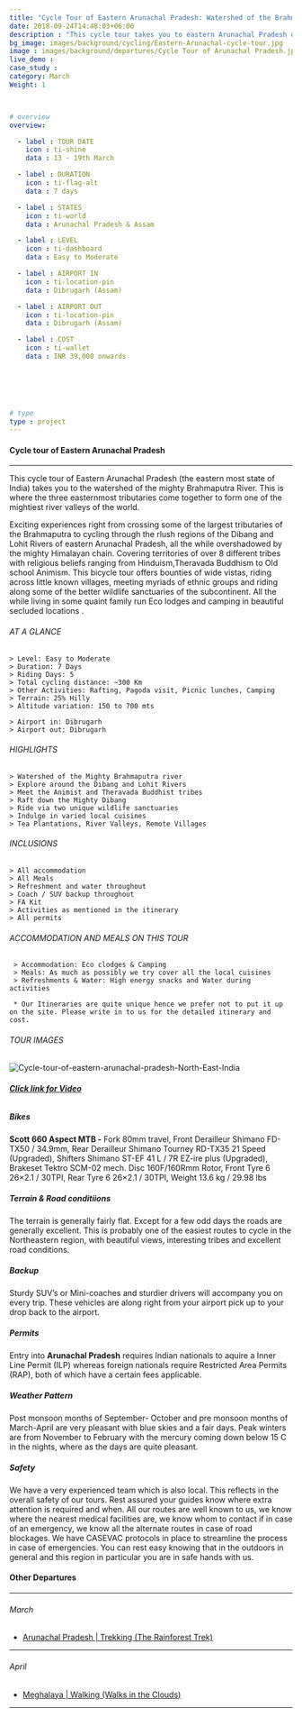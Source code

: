 ```yaml
---
title: "Cycle Tour of Eastern Arunachal Pradesh: Watershed of the Brahmaputra | 7 days "
date: 2018-09-24T14:48:03+06:00
description : "This cycle tour takes you to eastern Arunachal Pradesh on a multiday cycling journey"
bg_image: images/background/cycling/Eastern-Arunachal-cycle-tour.jpg
image : images/background/departures/Cycle Tour of Arunachal Pradesh.jpg
live_demo : 
case_study : 
category: March
Weight: 1



# overview
overview:

  - label : TOUR DATE
    icon : ti-shine
    data : 13 - 19th March

  - label : DURATION
    icon : ti-flag-alt
    data : 7 days

  - label : STATES
    icon : ti-world
    data : Arunachal Pradesh & Assam

  - label : LEVEL
    icon : ti-dashboard
    data : Easy to Moderate

  - label : AIRPORT IN
    icon : ti-location-pin
    data : Dibrugarh (Assam)

  - label : AIRPORT OUT
    icon : ti-location-pin
    data : Dibrugarh (Assam)

  - label : COST
    icon : ti-wallet
    data : INR 39,000 onwards

  

 


# type
type : project
---
```


#### Cycle tour of Eastern Arunachal Pradesh

---
This cycle tour of Eastern Arunachal Pradesh (the eastern most state of India) takes you to the watershed of the mighty Brahmaputra River. This is where the three easternmost tributaries come together to form one of the mightiest river valleys of the world.

Exciting experiences right from crossing some of the largest tributaries of the Brahmaputra to cycling through the rlush regions of the Dibang and Lohit Rivers of eastern Arunachal Pradesh, all the while overshadowed by the mighty Himalayan chain. Covering territories of over 8 different tribes with religious beliefs ranging from Hinduism,Theravada Buddhism to Old school Animism. This bicycle tour offers bounties of wide vistas, riding across little known villages, meeting myriads of ethnic groups and riding along some of the better wildlife sanctuaries of the subcontinent. All the while living in some quaint family run Eco lodges and camping in beautiful secluded locations .



###### AT A GLANCE
```
> Level: Easy to Moderate
> Duration: 7 Days
> Riding Days: 5
> Total cycling distance: ~300 Km
> Other Activities: Rafting, Pagoda visit, Picnic lunches, Camping
> Terrain: 25% Hilly 
> Altitude variation: 150 to 700 mts

> Airport in: Dibrugarh
> Airport out: Dibrugarh
```


###### HIGHLIGHTS
```
> Watershed of the Mighty Brahmaputra river
> Explore around the Dibang and Lohit Rivers
> Meet the Animist and Theravada Buddhist tribes 
> Raft down the Mighty Dibang
> Ride via two unique wildlife sanctuaries
> Indulge in varied local cuisines
> Tea Plantations, River Valleys, Remote Villages
```

###### INCLUSIONS
```
> All accommodation
> All Meals
> Refreshment and water throughout
> Coach / SUV backup throughout
> FA Kit
> Activities as mentioned in the itinerary
> All permits
```

###### ACCOMMODATION AND MEALS ON THIS TOUR

```
 > Accommodation: Eco clodges & Camping
 > Meals: As much as possibly we try cover all the local cuisines
 > Refreshments & Water: High energy snacks and Water during activities  
```

``` * Our Itineraries are quite unique hence we prefer not to put it up on the site. Please write in to us for the detailed itinerary and cost.```

###### TOUR IMAGES

![Cycle-tour-of-eastern-arunachal-pradesh-North-East-India](/images/background/cycling/eastern-arunachal-pradesh-cycle-tour-gallery.jpg)

###### [**Click link for Video** ](https://www.youtube.com/watch?v=AV5-Chp6p14&ab_channel=NorthBynortheast)

##### Bikes

**Scott 660 Aspect MTB  -**
Fork 80mm travel, Front Derailleur Shimano FD-TX50 / 34.9mm, Rear Derailleur Shimano Tourney RD-TX35 21 Speed (Upgraded), Shifters Shimano ST-EF 41 L / 7R EZ-ire plus (Upgraded), Brakeset Tektro SCM-02 mech. Disc 160F/160Rmm Rotor, Front Tyre 6 26×2.1 / 30TPI, Rear Tyre 6 26×2.1 / 30TPI, Weight 13.6 kg / 29.98 lbs

##### Terrain & Road conditiions

The terrain is generally fairly flat. Except for a few odd days the roads are generally excellent. This is probably one of the easiest routes to cycle in the Northeastern region, with beautiful views, interesting tribes and excellent road conditions.

##### Backup
Sturdy SUV’s or Mini-coaches and sturdier drivers will accompany you on every trip. These vehicles are along right from your airport pick up to your drop back to the airport.

##### Permits
Entry into **Arunachal Pradesh** requires Indian nationals to aquire a Inner Line Permit (ILP) whereas foreign nationals require Restricted Area Permits (RAP), both of which have a certain fees applicable.

##### Weather Pattern
Post monsoon months of September- October and pre monsoon months of March-April are very pleasant with blue skies and a fair days. Peak winters are from November to February with the mercury coming down below 15 C in the nights, where as the days are quite pleasant.

##### Safety 
We have a very experienced team which is also local. This reflects in the overall safety of our tours. Rest assured your guides know where extra attention is required and when. All our routes are well known to us, we know where the nearest medical facilities are, we know whom to contact if in case of an emergency, we know all the alternate routes in case of road blockages. We have CASEVAC protocols in place to streamline the process in case of emergencies. You can rest easy knowing that in the outdoors in general and this region in particular you are in safe hands with us.


#### Other Departures
---

###### March

+ [Arunachal Pradesh | Trekking (The Rainforest Trek)](/departures/namdapha-rainforest-trek/) 

---
###### April

+ [Meghalaya | Walking (Walks in the Clouds)](/treks/walking-holiday-eastern-arunachal-pradesh/) 
  

---